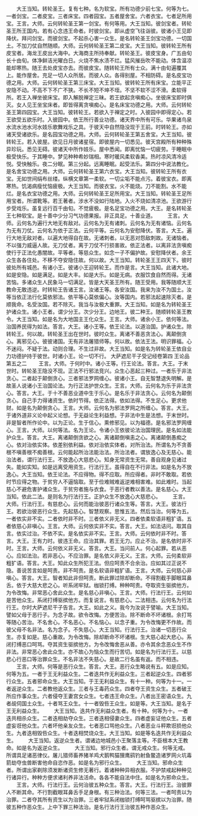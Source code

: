 <!-- { "loadSidebar": true } -->
　　大王当知。转轮圣王。复有七种。名为软宝。所有功德少前七宝。何等为七。一者剑宝。二者皮宝。三者床宝。四者园宝。五者屋舍宝。六者衣宝。七者足所用宝。王言。大师。云何转轮圣王第一剑宝。有何等用。大王当知。彼剑宝者。转轮圣王所王国内。若有心念违王命者。时彼剑宝。即从虚空飞往诣彼。彼诸小王见即降伏。拜问剑宝。而彼剑宝。不起杀心害一众生。是名转轮圣王剑宝功德。一切国土。不加刀仗自然随顺。大师。云何转轮圣王第二皮宝。大王当知。彼转轮王所有皮宝者。海龙王皮出大海中。大海商主所持奉献。转轮圣王。彼皮宝身。广五由旬长十由旬。体净鲜洁光曜白日。火烧不焦水渍不烂。猛风摧岳吹不能动。体含温凉能却寒热。随王去处皮宝亦去。而彼皮宝。随转轮王所有士众。满十由旬遍覆其上。能作屋舍。充足一切人众所居。而彼人众。各得别屋。不相防碍。是名皮宝功德之用。大师。云何转轮圣王第三床宝。大王当知。彼转轮王所有床宝。立能平正安隐不动。不高不下不广不狭。不长不短不坤不垤。不坚不软不涩不滑。柔软得所。若王入禅坐彼床宝。即入解脱禅定三昧。若王欲起贪嗔痴心。坐彼床宝即时俱灭。女人见王坐宝床者。即皆得离贪嗔痴心。是名床宝功德之用。大师。云何转轮圣王第四园宝。大王当知。彼转轮王。若欲入于禅定之时。入彼园中即得定心。若王欲受五欲乐时。入彼园中。依王所行善业功德。诸天界中所有可乐。华果诸鸟泉水流水池水河水妓乐歌舞戏乐之具。于彼天中自然隐没现于王前。时转轮王。亦如诸天受诸欲乐。是名园宝功德之用。大师。云何转轮圣王第五舍宝。大王当知。彼转轮王。若入彼屋。欲见日月彼诸星宿。即彼屋内一切悉见。彼天宫殿所有种种殊异珍玩。悉见无碍。彼诸天中所作妓乐。屋中悉闻。即离忧恼一切疲劳。于睡眠中极受快乐。于其睡中。梦见种种希妙瑞相。寒时暖风柔软香美。热时凉风清冷适悦。受快触乐。夜二分眠。第三分起。远离睡眠。起受法乐。第四分中说法教化。是名舍宝功德之用。大师。云何转轮圣王第六衣宝。大王当知。彼转轮王所有衣宝。无如世间绢布丝缕。纵横文章第一柔软。一切尘垢不能点污。着彼宝衣。即离寒热。饥渴病瘦忧恼疲极。大王当知。而彼衣宝。火不能烧。刀不能割。水不能烂。是名衣宝功德之用。大师。云何转轮圣王足所用宝。大王当知。转轮圣王足所用宝者。所谓靴等。若王著者。涉水不没如行陆地。入火不烧如清凉池。王欲游行步受戏乐。虽复远行百千由旬。不觉疲极。是名足宝功德之用。大王。是名转轮圣王七种软宝。是十善中少分习气功德果报。非正具足。十善业道。
　　王言。大师。云何名为遍行大地无有敌对。云何名为无有诸刺。云何名为无有诸恼。云何名为无有刀仗。云何名为依于正法。云何平等。云何名为安慰降伏。答言。大王。遍行大地无敌对者。以遍大地得自在故。无诸刺者。以无恶对怨敌刺故。无诸恼者。不以强力威逼人故。无刀仗者。离于刀仗不行损害故。依正法者。以离非法贪嗔痴使行于正法化愚闇故。平等者。等慈众生。如念一子不偏护故。安慰降伏者。余王众生各各住处。不移不夺安隐住故。何以故。大王当知。转轮圣王王四天下。彼时彼处所有城邑。有诸小王。彼诸小王迎转轮王。而作是言。大王当知。此诸大地。如是安隐。如是满足。如是大丰。如是大乐。如是无病。衣服饮食自然而得。无诸苦恼。多诸众生人民象马一切满足。皆是大天圣王所有。随王受用。我等随顺大王教命无敢违逆。时转轮王告诸王言。汝诸王等。各安汝国。我来为汝不为国土。汝等当依正法行化莫依邪法。依平等心莫依偏心。汝等国内。若邪法起速除灭者。是顺我命。名受汝国。若不除灭。我当与汝极大重罪。大王当知。如是名为转轮圣王护诸众生。诸小王者。谓少分王。次少分王。边地王。彼二种王。随顺转轮圣王教令。大王当知。如是名为大地国主王化众生。王言。大师。诸余小王。依何等法。治国养民得为如法。答言。大王。诸小王等。依王论法。以道治国。护诸众生。除转轮王。何以故。转轮圣王出在世时。彼时众生。离诸不善恶贪法心。离颠倒贪心。离邪见心。彼彼诸国。无有非法屠猎师等。何以故。依法王法。明识罪福。心不迷闷。不疑于法。动则合理。不生过非故。大王当知。如是名为转轮圣王依自业力功德护持于彼世。时诸小王。论一切不行。
大萨遮尼干子受记经卷第四
王论品第五之二
　　王言。大师。于何时中。诸小王等。行王论法。答言。大王。于末世时。转轮圣王隐没不现。正法不行邪法竞兴。众生心恶起三种过。一者乐于非法贪心。二者起于颠倒贪心。三者邪法罗网缠心。彼诸小王。自无智慧退失明解。是故圣人说诸小王治国论法。为行正法护世众生。王言。大师。云何名为乐于非法贪心。答言。大王。于十不善恶业道中生于乐心。是名乐于非法贪心。云何名为颠倒贪心。自己手力得诸资生。依时节得。依正法得。依如法得。不生足心。更求他财。如是名为颠倒贪心。王言。大师。云何名为邪法罗网之所缠心。答言。大王。于诸外道非义论中起义论想。于无益论生利益想。于非法中生是法想。于末世时。非是智者所作论中。以为正论。生于信心。熏修邪见。以为福德。是名邪法罗网缠心。王言。大师。以何等法。名为王论。令诸小王依彼论法治国理民。是名如法能护众生。答言。大王。离诸颠倒贪欲之心。离诸颠倒嗔恚之心。离诸颠倒愚痴之心。依对治依实体。依差别依利益。依对治依实体者。对所治法。所谓名为不贪善根不嗔善根不痴善根。云何能起所治法能治法。所治法者。谓放逸心及无慈心。能治法者。谓行法行王。不放逸心大慈悲心。知身无常资生无常。善自观身见诸过失。能如实知。如是远离受用资生。行法行王。虽得自在不行非法。如是名为不放逸心。大王当知。依王论法。不应得物。得不应取。所应得者。非时不敢取。若依时节应得之物。于贫穷人不逼恼取。至于俭难贼难返逆难相害难。如此难时。当起慈心不避危害护诸众生。于贫穷者施与衣食。于恶行者教以善法。是名慈心。大王当知。依此二法。是则名为行法行王。正护众生不放逸心大慈悲心。
　　王言。大师。行法行王。有慈悲心。云何而能治彼恶行诸众生等。答言。大王。彼法行王。若欲治彼恶行众生。先起慈心。智慧观察。思惟五法。然后当治。何等为五。一者依实非不实。二者依时非不时。三者依义非无义。四者依柔软语非粗犷语。五者依慈心非嗔心。王言。大师。云何依实非不实。答言。大王。如法诘问。取其自言。依实过治。不依不实。是名依实非不实。王言。大师。云何依时非不时。答言。大王。王有力时。彼违王命。应治其罪。若王无力。应止不治。是名依时非不时。王言。大师。云何依义非无义。答言。大王。当问前人。何心起罪。若从恶心。应如法治。若非恶心。不应治罪。是名依义非无义。王言。大师。云何柔软非粗犷语。答言。大王。知此众生所犯王法。但应呵责不合余治。应如其过正说不隐。善说苦言如是呵责。非不呵责。是名软语非粗犷语。王言。大师。云何慈心非嗔心。答言。大王。智者知此非但呵责。断此罪过除却断命。不得割截手脚眼耳鼻舌。依于大慈大悲之心。听系闭牢狱。枷锁打缚。种种呵责。夺取资生驱摈他方。为令改悔。非常恶心舍此众生。是名慈心非嗔心。王言。大师。行法行王。云何如是苦他众生。系闭打缚驱摈他方。而复说言。有慈悲心。二法相违。云何名为行法行王。尔时大萨遮尼干子告言。大王。如此之义。我今为汝说于譬喻。大王当知。譬如父母于恶行子。为念子故。欲令改悔。方便苦治。除不断命不坏诸根。余打骂等随心苦治。不名舍心。不名恶心。不名恼心。以念子重。为令改悔更不作故。而彼父母不名非法。名为念子。不失慈心。大王当知。行法行王。治诸一切恶行众生。亦复如是。慈心重故。为令改悔。除却断命不坏诸根。生大慈心起大悲心。系闭打缚恶口呵骂。夺其资生驱摈他方。为令改悔舍恶从善。亦令其余念恶众生不作非法。非常恶心舍此众生。亦不故心为恼众生而行苦切。如是名为行法行王。以慈悲心行恶口等治罪众生。不名非法不失慈心。是故二行名虽有返。而不相违。
　　王言。大师。何等是恶行众生。答言。大王。恶行众生略说有五。如是应知。何等为五。一者于王无利益众生。二者迭共作无利益众生。三者起逆众生。四者邪行众生。五者邪命众生。大王当知。于王无利益众生。有十一种。何等为十一。一者返逆众生。二者教他返众生。三者与王毒药众生。四者夺王资生众生。五者破王所应作事众生。六者侵夺王妻宫女众生。七者违王命众生。八者出王密语众生。九者觇伺国土众生。十者骂王众生。十一者毁呰王众生。如是等。大王当知。是名于王无利益众生。
　　大王当知。迭共作无利益众生者。有十种。何等为十。一者迭共相杀众生。二者迭相劫夺众生。三者迭相侵妻众生。四者虚妄证他众生。五者虚妄诳他众生。六者坏他亲友众生。七者恶口骂他众生。八者恶业斗秤欺诳损他众生。九者迭相毁呰众生。十者迭相焚烧众生。大王当知。如是等名迭共作无利益众生。
　　大王当知。返逆众生者。谓诸边地城邑小王聚落主等。不臣根本大王教命。如是名为返逆众生。
　　大王当知。邪行众生者。谓无戒众生。何等无戒。所谓具足诸恶律仪。屠儿猎师畜养猪羊鸡犬鹅鸭猫狸鹰鹞钓射鱼鳖造诸罗网火坑毒箭劫夺虫兽断害他命自恣作恶。如是名为邪行众生。
　　大王当知。邪命众生者。所谓出家剃除须发断诸资生修无著行。着诸种种异相衣服。不护禁戒起种种见行诸异行。种种方便求诸利养非法活命。各各不能自法中住。如是名为邪命众生。
　　王言。大师。行法行王。云何治彼五种众生。答言。大王。行法行王。治彼罪人不断其命。不行割截眼耳鼻舌手足身根。有三种治法。何等三法。一者呵责以为治罪。二者夺其所有资生以为治罪。三者牢狱系闭枷锁打缚呵骂驱摈以为治罪。随彼五种作恶众生。上中下罪三种法治。是名行法行王治彼五种作恶众生。
